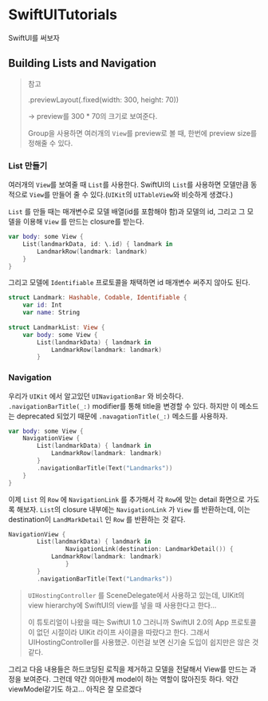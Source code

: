 # SwiftUITutorials
SwiftUI를 써보자



## Building Lists and Navigation

> 참고
>
> .previewLayout(.fixed(width: 300, height: 70))
>
> -> preview를 300 * 70의 크기로 보여준다.
>
> 
>
> Group을 사용하면 여러개의 `View`를 preview로 볼 때, 한번에 preview size를 정해줄 수 있다.

### List 만들기

여러개의 `View`를 보여줄 때 `List`를 사용한다. SwiftUI의 `List`를 사용하면 모델만큼 동적으로 `View`를 만들어 줄 수 있다.(`UIKit`의 `UITableView`와 비슷하게 생겼다.)

`List` 를 만들 때는 매개변수로 모델 배열(id를 포함해야 함)과 모델의 id, 그리고 그 모델을 이용해 `View` 를 만드는 closure를 받는다.

``` swift
var body: some View {
    List(landmarkData, id: \.id) { landmark in
        LandmarkRow(landmark: landmark)
    }
}
```



그리고 모델에 `Identifiable` 프로토콜을 채택하면 id 매개변수 써주지 않아도 된다.

``` swift
struct Landmark: Hashable, Codable, Identifiable {
    var id: Int
    var name: String
  
struct LandmarkList: View {
    var body: some View {
        List(landmarkData) { landmark in
            LandmarkRow(landmark: landmark)
        }
```



### Navigation

우리가 `UIKit` 에서 알고있던 `UINavigationBar` 와 비슷하다. `.navigationBarTitle(_:)` modifier를 통해 title을 변경할 수 있다. 하지만 이 메소드는 deprecated 되었기 때문에 `.navagationTitle(_:)`  메소드를 사용하자.

```swift
var body: some View {
    NavigationView {
        List(landmarkData) { landmark in
            LandmarkRow(landmark: landmark)
        }
        .navigationBarTitle(Text("Landmarks"))
    }
}
```



이제 `List` 의 `Row` 에 `NavigationLink` 를 추가해서 각 `Row`에 맞는 detail 화면으로 가도록 해보자. `List`의 closure 내부에는 `NavigationLink` 가 `View` 를 반환하는데, 이는 destination이 `LandMarkDetail` 인 `Row` 를 반환하는 것 같다. 

``` swift
NavigationView {
		List(landmarkData) { landmark in
				NavigationLink(destination: LandmarkDetail()) {
          	LandmarkRow(landmark: landmark)
				}
		}
		.navigationBarTitle(Text("Landmarks"))
```



> `UIHostingController` 를 SceneDelegate에서 사용하고 있는데, UIKit의 view hierarchy에 SwiftUI의 view를 넣을 때 사용한다고 한다... 
>
> 이 튜토리얼이 나왔을 때는 SwiftUI 1.0 그러니까 SwiftUI 2.0의 App 프로토콜이 없던 시절이라 UIKit 라이프 사이클을 따랐다고 한다. 그래서 UIHostingController를 사용했군. 이런걸 보면 신기술 도입이 쉽지만은 않은 것 같다.

그리고 다음 내용들은 하드코딩된 로직을 제거하고 모델을 전달해서 View를 만드는 과정을 보여준다. 그런데 약간 의아한게 model이 하는 역할이 많아진듯 하다. 약간 viewModel같기도 하고... 아직은 잘 모르겠다